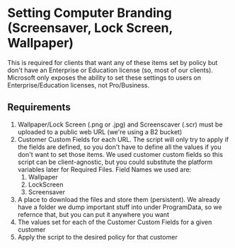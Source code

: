 # Setting Computer Branding (Screensaver, Lock Screen, Wallpaper)

This is required for clients that want any of these items set by policy but don't have an Enterprise or Education license (so, most of our clients). Microsoft only exposes the ability to set these settings to users on Enterprise/Education licenses, not Pro/Business.

## Requirements

1. Wallpaper/Lock Screen (.png or .jpg) and Screenscaver (.scr) must be uploaded to a public web URL (we're using a B2 bucket)
2. Customer Custom Fields for each URL. The script will only try to apply if the fields are defined, so you don't have to define all the values if you don't want to set those items. We used customer custom fields so this script can be client-agnostic, but you could substitute the platform variables later for Required Files. Field Names we used are:
    1. Wallpaper
    2. LockScreen
    3. Screensaver
3. A place to download the files and store them (persistent). We already have a folder we dump important stuff into under ProgramData, so we refernce that, but you can put it anywhere you want
4. The values set for each of the Customer Custom Fields for a given customer
5. Apply the script to the desired policy for that customer